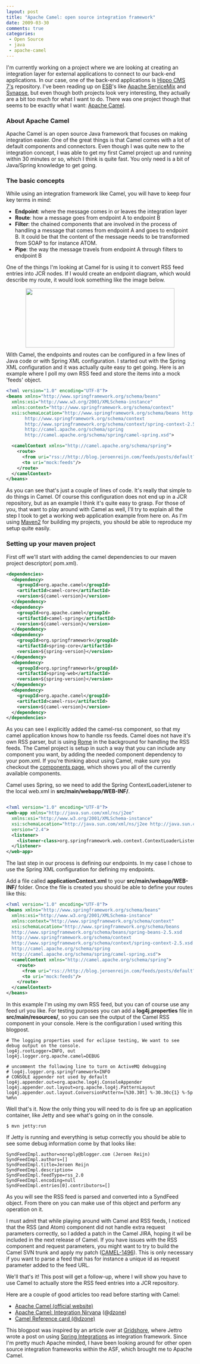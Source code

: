 ```yaml
---
layout: post
title: "Apache Camel: open source integration framework"
date: 2009-03-30
comments: true
categories:
 - Open Source
 - java
 - apache-camel
---
```


I'm currently working on a project where we are looking at creating an integration layer for external applications to connect to our back-end applications. In our case, one of the back-end applications is <a href="http://docs.onehippo.org/">Hippo CMS 7's</a> repository.
I've been reading up on <a href="http://en.wikipedia.org/wiki/Enterprise_service_bus">ESB</a>'s like <a href="http://servicemix.apache.org/">Apache ServiceMix</a> and <a href="http://synapse.apache.org/">Synapse</a>, but even though both projects look very interesting, they actually are a bit too much for what I want to do.
There was one project though that seems to be exactly what I want: <a href="http://camel.apache.org/">Apache Camel</a>.


### About Apache Camel

Apache Camel is an open source Java framework that focuses on making integration easier. One of the great things is that Camel comes with a lot of default components and connectors.
Even though I was quite new to the integration concept, I was able to get my first Camel project up and running within 30 minutes or so, which I think is quite fast.
You only need is a bit of Java/Spring knowledge to get going.

### The basic concepts

While using an integration framework like Camel, you will have to keep four key terms in mind:
+ **Endpoint**: where the message comes in or leaves the integration layer
+ **Route**: how a message goes from endpoint A to endpoint B
+ **Filter**: the chained components that are involved in the process of handling a message that comes from endpoint A and goes to endpoint B. It could be that the content of the message  needs to be transformed from SOAP to for instance ATOM.
+ **Pipe**: the way the message travels from endpoint A through filters to endpoint B

One of the things I'm looking at Camel for is using it to convert RSS feed entries into JCR nodes. If I would create an endpoint diagram, which would describe my route, it would look something like the image below.

<img style="margin: 0px auto 10px; display: block; text-align: center; cursor: pointer; width: 400px; height: 160px;" src="http://3.bp.blogspot.com/_hd6Y7yyFK7E/SdHfznTRvsI/AAAAAAAAANM/tdaCZzPnCZ8/s400/camel_endpoints.png" alt="" id="BLOGGER_PHOTO_ID_5319278712717426370" border="0" />
With Camel, the endpoints and routes can be configured in a few lines of Java code or with Spring XML configuration. I started out with the Spring XML configuration and it was actually quite easy to get going. Here is an example where I poll my own RSS feed and store the items into a mock 'feeds' object.

``` xml
<?xml version="1.0" encoding="UTF-8"?>
<beans xmlns="http://www.springframework.org/schema/beans"
  xmlns:xsi="http://www.w3.org/2001/XMLSchema-instance"
  xmlns:context="http://www.springframework.org/schema/context"
  xsi:schemaLocation="http://www.springframework.org/schema/beans http://www.springframework.org/schema/beans/spring-beans-2.5.xsd
       http://www.springframework.org/schema/context
       http://www.springframework.org/schema/context/spring-context-2.5.xsd
       http://camel.apache.org/schema/spring
       http://camel.apache.org/schema/spring/camel-spring.xsd">

  <camelContext xmlns="http://camel.apache.org/schema/spring">
    <route>
      <from uri="rss://http://blog.jeroenreijn.com/feeds/posts/default?alt=rss" />
      <to uri="mock:feeds"/>
    </route>
  </camelContext>
</beans>
```

As you can see that's just a couple of lines of code. It's really that simple to do things in Camel. Of course this configuration does not end up in a JCR repository, but as an example I think it's quite easy to grasp. For those of you, that want to play around with Camel as well, I'll try to explain all the step I took to get a working web application example from here on. As I'm using <a href="http://maven.apache.org/">Maven2</a> for building my projects, you should be able to reproduce my setup quite easily.

### Setting up your maven project

First off we'll start with adding the camel dependencies to our maven project descriptor( pom.xml).

``` xml
<dependencies>
  <dependency>
    <groupId>org.apache.camel</groupId>
    <artifactId>camel-core</artifactId>
    <version>${camel-version}</version>
  </dependency>
  <dependency>
    <groupId>org.apache.camel</groupId>
    <artifactId>camel-spring</artifactId>
    <version>${camel-version}</version>
  </dependency>
  <dependency>
    <groupId>org.springframework</groupId>
    <artifactId>spring-core</artifactId>
    <version>${spring-version}</version>
  </dependency>
  <dependency>
    <groupId>org.springframework</groupId>
    <artifactId>spring-web</artifactId>
    <version>${spring-version}</version>
  </dependency>
  <dependency>
    <groupId>org.apache.camel</groupId>
    <artifactId>camel-rss</artifactId>
    <version>${camel-version}</version>
  </dependency>
</dependencies>
```
As you can see I explicitly added the camel-rss component, so that my camel application knows how to handle rss feeds. Camel does not have it's own RSS parser, but is using <a href="https://rome.dev.java.net/">Rome</a> in the background for handling the RSS feeds. The Camel project is setup in such a way that you can include any component you want, by adding the needed component dependency to your pom.xml. If you're thinking about using Camel, make sure you checkout the <a href="http://camel.apache.org/components.html">components page</a>, which shows you all of the currently available components.

Camel uses Spring, so we need to add the Spring ContextLoaderListener to the local web.xml in **src/main/webapp/WEB-INF/**.

```xml

<?xml version="1.0" encoding="UTF-8"?>
<web-app xmlns="http://java.sun.com/xml/ns/j2ee"
  xmlns:xsi="http://www.w3.org/2001/XMLSchema-instance"
  xsi:schemaLocation="http://java.sun.com/xml/ns/j2ee http://java.sun.com/xml/ns/j2ee/web-app_2_4.xsd"
  version="2.4">
  <listener>
    <listener-class>org.springframework.web.context.ContextLoaderListener</listener-class>
  </listener>
</web-app>
```

The last step in our process is defining our endpoints. In my case I chose to use the Spring XML configuration for defining my endpoints.

Add a file called **applicationContext.xml** to your **src/main/webapp/WEB-INF/** folder.
Once the file is created you should be able to define your routes like this:

```xml
<?xml version="1.0" encoding="UTF-8"?>
<beans xmlns="http://www.springframework.org/schema/beans"
  xmlns:xsi="http://www.w3.org/2001/XMLSchema-instance"
  xmlns:context="http://www.springframework.org/schema/context"
  xsi:schemaLocation="http://www.springframework.org/schema/beans
  http://www.springframework.org/schema/beans/spring-beans-2.5.xsd
  http://www.springframework.org/schema/context
  http://www.springframework.org/schema/context/spring-context-2.5.xsd
  http://camel.apache.org/schema/spring
  http://camel.apache.org/schema/spring/camel-spring.xsd">
  <camelContext xmlns="http://camel.apache.org/schema/spring">
    <route>
      <from uri="rss://http://blog.jeroenreijn.com/feeds/posts/default?alt=rss" />
      <to uri="mock:feeds"/>
    </route>
  </camelContext>
</beans>
```
In this example I'm using my own RSS feed, but you can of course use any feed url you like.
For testing purposes you can add a **log4j.properties** file in **src/main/resources/**, so you can see the output of the Camel RSS component in your console.
Here is the configuration I used writing this blogpost.

```
# The logging properties used for eclipse testing, We want to see debug output on the console.
log4j.rootLogger=INFO, out
log4j.logger.org.apache.camel=DEBUG

# uncomment the following line to turn on ActiveMQ debugging
# log4j.logger.org.springframework=INFO
# CONSOLE appender not used by default
log4j.appender.out=org.apache.log4j.ConsoleAppender
log4j.appender.out.layout=org.apache.log4j.PatternLayout
log4j.appender.out.layout.ConversionPattern=[%30.30t] %-30.30c{1} %-5p %m%n

```
Well that's it. Now the only thing you will need to do is fire up an application container, like Jetty and see what's going on in the console.

```
$ mvn jetty:run
```

If Jetty is running and everything is setup correctly you should be able to see some debug information come by that looks like:

```
SyndFeedImpl.author=noreply@blogger.com (Jeroen Reijn)
SyndFeedImpl.authors=[]
SyndFeedImpl.title=Jeroen Reijn
SyndFeedImpl.description=
SyndFeedImpl.feedType=rss_2.0
SyndFeedImpl.encoding=null
SyndFeedImpl.entries[0].contributors=[]
```

As you will see the RSS feed is parsed and converted into a SyndFeed object.
From there on you can make use of this object and perform any operation on it.

I must admit that while playing around with Camel and RSS feeds, I noticed that the RSS (and Atom) component did not handle extra request parameters correctly, so I added a patch in the Camel JIRA, hoping it wil be included in the next release of Camel.
If you have issues with the RSS component and request parameters, you might want to try to build the Camel SVN trunk and apply my patch (<a href="https://issues.apache.org/activemq/browse/CAMEL-1496">CAMEL-1496</a>).
This is only necessary if you want to parse a feed that has for instance a unique id as request parameter added to the feed URL.

We'll that's it! This post will get a follow-up, where I will show you have to use Camel to actually store the RSS feed entries into a JCR repository.

Here are a couple of good articles too read before starting with Camel:
<ul><li><a href="http://camel.apache.org/">Apache Camel (official website)
</a></li><li><a href="http://architects.dzone.com/articles/apache-camel-integration">Apache Camel: Integration Nirvana</a> (@<a href="http://www.dzone.com/">dzone</a>)
</li><li><a href="http://refcardz.dzone.com/refcardz/enterprise-integration">Camel Reference card (@dzone)</a></li></ul>

This blogpost was inspired by an article over at <a href="http://www.gridshore.nl/">Gridshore</a>, where Jettro  wrote a post on using <a href="http://www.gridshore.nl/2009/03/29/using-spring-integration-for-rss-reading/">Spring Integrations</a> as integration framework. Since I'm pretty much Apache minded, I have been looking around for other open source integration frameworks within the ASF, which brought me to Apache Camel.
